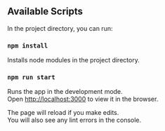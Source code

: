
## Available Scripts

In the project directory, you can run:

### `npm install`

Installs node modules in the project directory.

### `npm run start`

Runs the app in the development mode.\
Open [http://localhost:3000](http://localhost:3000) to view it in the browser.

The page will reload if you make edits.\
You will also see any lint errors in the console.

